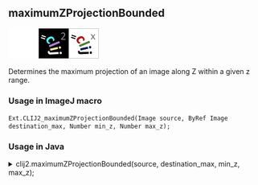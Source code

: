 ## maximumZProjectionBounded
<img src="images/mini_empty_logo.png"/><img src="images/mini_clij2_logo.png"/><img src="images/mini_clijx_logo.png"/>

Determines the maximum projection of an image along Z within a given z range.

### Usage in ImageJ macro
```
Ext.CLIJ2_maximumZProjectionBounded(Image source, ByRef Image destination_max, Number min_z, Number max_z);
```


### Usage in Java


<details>

<summary>
clij2.maximumZProjectionBounded(source, destination_max, min_z, max_z);
</summary>
```
// init CLIJ and GPU
import net.haesleinhuepf.clij2.CLIJ2;
import net.haesleinhuepf.clij.clearcl.ClearCLBuffer;
CLIJ2 clij2 = CLIJ2.getInstance();

// get input parameters
ClearCLBuffer source = clij2.push(sourceImagePlus);
destination_max = clij2.create(source);
int min_z = 10;
int max_z = 20;
```

```
// Execute operation on GPU
clij2.maximumZProjectionBounded(source, destination_max, min_z, max_z);
```

```
//show result
destination_maxImagePlus = clij2.pull(destination_max);
destination_maxImagePlus.show();

// cleanup memory on GPU
clij2.release(source);
clij2.release(destination_max);
```


</details>



### Usage in Matlab


<details>

<summary>
clij2.maximumZProjectionBounded(source, destination_max, min_z, max_z);
</summary>
```
% init CLIJ and GPU
clij2 = init_clatlab();

% get input parameters
source = clij2.pushMat(source_matrix);
destination_max = clij2.create(source);
min_z = 10;
max_z = 20;
```

```
% Execute operation on GPU
clij2.maximumZProjectionBounded(source, destination_max, min_z, max_z);
```

```
% show result
destination_max = clij2.pullMat(destination_max)

% cleanup memory on GPU
clij2.release(source);
clij2.release(destination_max);
```


</details>



### Usage in Icy


details>

<summary>
clij2.maximumZProjectionBounded(source, destination_max, min_z, max_z);
</summary>
```
// init CLIJ and GPU
importClass(net.haesleinhuepf.clicy.CLICY);
importClass(Packages.icy.main.Icy);

clij2 = CLICY.getInstance();

// get input parameters
source_sequence = getSequence();source = clij2.pushSequence(source_sequence);
destination_max = clij2.create(source);
min_z = 10;
max_z = 20;
```

```
// Execute operation on GPU
clij2.maximumZProjectionBounded(source, destination_max, min_z, max_z);
```

```
// show result
destination_max_sequence = clij2.pullSequence(destination_max)
Icy.addSequence(destination_max_sequence
// cleanup memory on GPU
clij2.release(source);
clij2.release(destination_max);
```


</details>





### Example notebooks
<a href="https://clij.github.io/clij2-docs/md/maximumProjection"><img src="images/language_macro.png" height="20"/></a> [maximumProjection](https://clij.github.io/clij2-docs/md/maximumProjection)  




### Example scripts
<a href="https://github.com/clij/clij2-docs/blob/master/src/main/macro/maximumProjection.ijm"><img src="images/language_macro.png" height="20"/></a> [maximumProjection.ijm](https://github.com/clij/clij2-docs/blob/master/src/main/macro/maximumProjection.ijm)  


[Back to CLIJ2 reference](https://clij.github.io/clij2-docs/reference)
[Back to CLIJ2 documentation](https://clij.github.io/clij2-docs)

[Imprint](https://clij.github.io/imprint)
